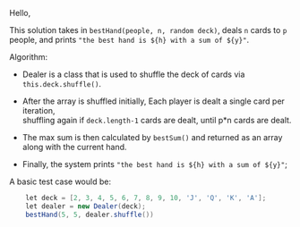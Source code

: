 Hello, 

This solution takes in ```bestHand(people, n, random deck)```, deals `n` cards to `p` people, and 
prints ```"the best hand is ${h} with a sum of ${y}"```.

Algorithm:

- Dealer is a class that is used to shuffle the deck of cards via ```this.deck.shuffle()```.

- After the array is shuffled initially, Each player is dealt a single card per iteration,  
shuffling again if ```deck.length-1``` cards are dealt, until p*n cards are dealt.

- The max sum is then calculated by ```bestSum()``` and returned as an array along with the current hand.

- Finally, the system prints ```"the best hand is ${h} with a sum of ${y}"```;

A basic test case would be: 
```cs
    let deck = [2, 3, 4, 5, 6, 7, 8, 9, 10, 'J', 'Q', 'K', 'A'];
    let dealer = new Dealer(deck);
    bestHand(5, 5, dealer.shuffle()) 
```